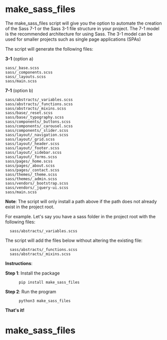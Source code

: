 # make_sass_files

The make_sass_files script will give you the option to automate the creation of the Sass 7-1 or the Sass 3-1 file structure in your project. The 7-1 model is the recommended architecture for using Sass. The 3-1 model can be used for smaller projects such as single page applications (SPAs) 

The script will generate the following files:

**3-1** (option a)
   
    sass/_base.scss
    sass/_components.scss
    sass/_layouts.scss
    sass/main.scss


**7-1** (option b)

    sass/abstracts/_variables.scss
    sass/abstracts/_functions.scss
    sass/abstracts/_mixins.scss
    sass/base/_reset.scss
    sass/base/_typography.scss
    sass/components/_buttons.scss
    sass/components/_carousel.scss
    sass/components/_slider.scss
    sass/layout/_navigation.scss
    sass/layout/_grid.scss
    sass/layout/_header.scss
    sass/layout/_footer.scss
    sass/layout/_sidebar.scss
    sass/layout/_forms.scss
    sass/pages/_home.scss
    sass/pages/_about.scss
    sass/pages/_contact.scss
    sass/themes/_theme.scss
    sass/themes/_admin.scss
    sass/vendors/_bootstrap.scss
    sass/vendors/_jquery-ui.scss
    sass/main.scss
    
**Note**: The script will only install a path above if the path does not already exist in the project root. 

For example. Let's say you have a sass folder in the project root with the following files:

      sass/abstracts/_variables.scss
  
  The script will add the files below without altering the existing file:
  
      sass/abstracts/_functions.scss
      sass/abstracts/_mixins.scss


**Instructions**: 

**Step 1**: Install the package

          pip install make_sass_files
            
**Step 2**: Run the program

          python3 make_sass_files
          
**That's it!**


   
# make_sass_files

